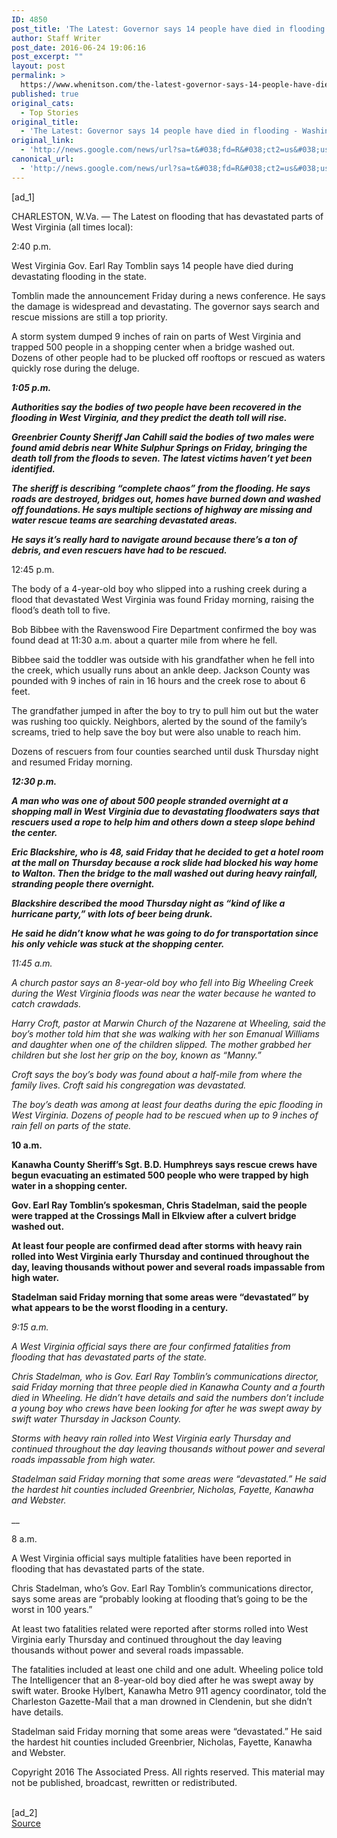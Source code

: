 ```yaml
---
ID: 4850
post_title: 'The Latest: Governor says 14 people have died in flooding &#8211; Washington Post'
author: Staff Writer
post_date: 2016-06-24 19:06:16
post_excerpt: ""
layout: post
permalink: >
  https://www.whenitson.com/the-latest-governor-says-14-people-have-died-in-flooding-washington-post/
published: true
original_cats:
  - Top Stories
original_title:
  - 'The Latest: Governor says 14 people have died in flooding - Washington Post'
original_link:
  - 'http://news.google.com/news/url?sa=t&#038;fd=R&#038;ct2=us&#038;usg=AFQjCNGeuyU4o_pTRMGdRb-fo2b7X8I0yg&#038;clid=c3a7d30bb8a4878e06b80cf16b898331&#038;cid=52779138087771&#038;ei=FIRtV5C-L9mxhAHu97KwAw&#038;url=https://www.washingtonpost.com/national/the-latest-8-tornadoes-hit-northern-illinois/2016/06/23/bcb3a6c6-39a6-11e6-af02-1df55f0c77ff_story.html'
canonical_url:
  - 'http://news.google.com/news/url?sa=t&#038;fd=R&#038;ct2=us&#038;usg=AFQjCNGeuyU4o_pTRMGdRb-fo2b7X8I0yg&#038;clid=c3a7d30bb8a4878e06b80cf16b898331&#038;cid=52779138087771&#038;ei=FIRtV5C-L9mxhAHu97KwAw&#038;url=https://www.washingtonpost.com/national/the-latest-8-tornadoes-hit-northern-illinois/2016/06/23/bcb3a6c6-39a6-11e6-af02-1df55f0c77ff_story.html'
---
```

 [ad_1]
<br><div id=""><p>CHARLESTON, W.Va. — The Latest on flooding that has devastated parts of West Virginia (all times local):</p> <p>2:40 p.m.</p> <p>West Virginia Gov. Earl Ray Tomblin says 14 people have died during devastating flooding in the state.</p> <p>Tomblin made the announcement Friday during a news conference. He says the damage is widespread and devastating. The governor says search and rescue missions are still a top priority.</p> <p>A storm system dumped 9 inches of rain on parts of West Virginia and trapped 500 people in a shopping center when a bridge washed out. Dozens of other people had to be plucked off rooftops or rescued as waters quickly rose during the deluge.</p> <p>___</p> <p>1:05 p.m.</p> <p>Authorities say the bodies of two people have been recovered in the flooding in West Virginia, and they predict the death toll will rise.</p> <p>Greenbrier County Sheriff Jan Cahill said the bodies of two males were found amid debris near White Sulphur Springs on Friday, bringing the death toll from the floods to seven. The latest victims haven’t yet been identified.</p> <p>The sheriff is describing “complete chaos” from the flooding. He says roads are destroyed, bridges out, homes have burned down and washed off foundations. He says multiple sections of highway are missing and water rescue teams are searching devastated areas.</p> <p>He says it’s really hard to navigate around because there’s a ton of debris, and even rescuers have had to be rescued.</p> <p>___</p> <p>12:45 p.m.</p> <p>The body of a 4-year-old boy who slipped into a rushing creek during a flood that devastated West Virginia was found Friday morning, raising the flood’s death toll to five.</p> <p>Bob Bibbee with the Ravenswood Fire Department confirmed the boy was found dead at 11:30 a.m. about a quarter mile from where he fell.</p> <p>Bibbee said the toddler was outside with his grandfather when he fell into the creek, which usually runs about an ankle deep. Jackson County was pounded with 9 inches of rain in 16 hours and the creek rose to about 6 feet.</p> <p>The grandfather jumped in after the boy to try to pull him out but the water was rushing too quickly. Neighbors, alerted by the sound of the family’s screams, tried to help save the boy but were also unable to reach him.</p> <p>Dozens of rescuers from four counties searched until dusk Thursday night and resumed Friday morning.</p> <p>____</p> <p>12:30 p.m.</p> <p>A man who was one of about 500 people stranded overnight at a shopping mall in West Virginia due to devastating floodwaters says that rescuers used a rope to help him and others down a steep slope behind the center.</p> <p>Eric Blackshire, who is 48, said Friday that he decided to get a hotel room at the mall on Thursday because a rock slide had blocked his way home to Walton. Then the bridge to the mall washed out during heavy rainfall, stranding people there overnight.</p> <p>Blackshire described the mood Thursday night as “kind of like a hurricane party,” with lots of beer being drunk.</p> <p>He said he didn’t know what he was going to do for transportation since his only vehicle was stuck at the shopping center.</p> <p>___</p> <p>11:45 a.m.</p> <p>A church pastor says an 8-year-old boy who fell into Big Wheeling Creek during the West Virginia floods was near the water because he wanted to catch crawdads.</p> <p>Harry Croft, pastor at Marwin Church of the Nazarene at Wheeling, said the boy’s mother told him that she was walking with her son Emanual Williams and daughter when one of the children slipped. The mother grabbed her children but she lost her grip on the boy, known as “Manny.”</p> <p>Croft says the boy’s body was found about a half-mile from where the family lives. Croft said his congregation was devastated.</p> <p>The boy’s death was among at least four deaths during the epic flooding in West Virginia. Dozens of people had to be rescued when up to 9 inches of rain fell on parts of the state.</p> <p>___</p> <p>10 a.m.</p> <p>Kanawha County Sheriff’s Sgt. B.D. Humphreys says rescue crews have begun evacuating an estimated 500 people who were trapped by high water in a shopping center.</p> <p>Gov. Earl Ray Tomblin’s spokesman, Chris Stadelman, said the people were trapped at the Crossings Mall in Elkview after a culvert bridge washed out.</p> <p>At least four people are confirmed dead after storms with heavy rain rolled into West Virginia early Thursday and continued throughout the day, leaving thousands without power and several roads impassable from high water.</p> <p>Stadelman said Friday morning that some areas were “devastated” by what appears to be the worst flooding in a century.</p> <p>___</p> <p>9:15 a.m.</p> <p>A West Virginia official says there are four confirmed fatalities from flooding that has devastated parts of the state.</p> <p>Chris Stadelman, who is Gov. Earl Ray Tomblin’s communications director, said Friday morning that three people died in Kanawha County and a fourth died in Wheeling. He didn’t have details and said the numbers don’t include a young boy who crews have been looking for after he was swept away by swift water Thursday in Jackson County.</p> <p>Storms with heavy rain rolled into West Virginia early Thursday and continued throughout the day leaving thousands without power and several roads impassable from high water.</p> <p>Stadelman said Friday morning that some areas were “devastated.” He said the hardest hit counties included Greenbrier, Nicholas, Fayette, Kanawha and Webster.</p> <p>___</p> <p>8 a.m.</p> <p>A West Virginia official says multiple fatalities have been reported in flooding that has devastated parts of the state.</p> <p>Chris Stadelman, who’s Gov. Earl Ray Tomblin’s communications director, says some areas are “probably looking at flooding that’s going to be the worst in 100 years.”</p> <p>At least two fatalities related were reported after storms rolled into West Virginia early Thursday and continued throughout the day leaving thousands without power and several roads impassable.</p> <p>The fatalities included at least one child and one adult. Wheeling police told The Intelligencer that an 8-year-old boy died after he was swept away by swift water. Brooke Hylbert, Kanawha Metro 911 agency coordinator, told the Charleston Gazette-Mail that a man drowned in Clendenin, but she didn’t have details.</p> <p>Stadelman said Friday morning that some areas were “devastated.” He said the hardest hit counties included Greenbrier, Nicholas, Fayette, Kanawha and Webster.</p> <p>Copyright 2016 The Associated Press. All rights reserved. This material may not be published, broadcast, rewritten or redistributed.</p> </div>
<br>[ad_2]
<br><a href="http://news.google.com/news/url?sa=t&#038;fd=R&#038;ct2=us&#038;usg=AFQjCNGeuyU4o_pTRMGdRb-fo2b7X8I0yg&#038;clid=c3a7d30bb8a4878e06b80cf16b898331&#038;cid=52779138087771&#038;ei=FIRtV5C-L9mxhAHu97KwAw&#038;url=https://www.washingtonpost.com/national/the-latest-8-tornadoes-hit-northern-illinois/2016/06/23/bcb3a6c6-39a6-11e6-af02-1df55f0c77ff_story.html">Source </a>